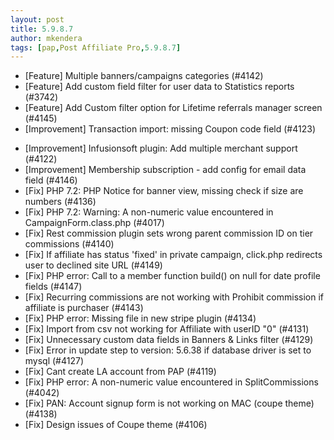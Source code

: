 ```yaml
---
layout: post
title: 5.9.8.7
author: mkendera
tags: [pap,Post Affiliate Pro,5.9.8.7]
---
```


- [Feature] Multiple banners/campaigns categories (#4142)
- [Feature] Add custom field filter for user data to Statistics reports (#3742)
- [Feature] Add Custom filter option for Lifetime referrals manager screen (#4145)
- [Improvement] Transaction import: missing Coupon code field (#4123)

<!--more-->

- [Improvement] Infusionsoft plugin: Add multiple merchant support (#4122)
- [Improvement] Membership subscription - add config for email data field (#4146)
- [Fix] PHP 7.2: PHP Notice for banner view, missing check if size are numbers (#4136)
- [Fix] PHP 7.2: Warning: A non-numeric value encountered in CampaignForm.class.php (#4017)
- [Fix] Rest commission plugin sets wrong parent commission ID on tier commissions (#4140)
- [Fix] If affiliate has status 'fixed' in private campaign, click.php redirects user to declined site URL (#4149)
- [Fix] PHP error: Call to a member function build() on null for date profile fields (#4147)
- [Fix] Recurring commissions are not working with Prohibit commission if affiliate is purchaser (#4143)
- [Fix] PHP error: Missing file in new stripe plugin (#4134)
- [Fix] Import from csv not working for Affiliate with userID "0" (#4131)
- [Fix] Unnecessary custom data fields in Banners & Links filter (#4129)
- [Fix] Error in update step to version: 5.6.38 if database driver is set to mysql (#4127)
- [Fix] Cant create LA account from PAP (#4119)
- [Fix] PHP error: A non-numeric value encountered in SplitCommissions (#4042)
- [Fix] PAN: Account signup form is not working on MAC (coupe theme) (#4138)
- [Fix] Design issues of Coupe theme (#4106)
